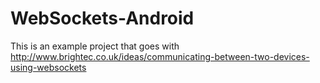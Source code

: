 # WebSockets-Android

This is an example project that goes with http://www.brightec.co.uk/ideas/communicating-between-two-devices-using-websockets
